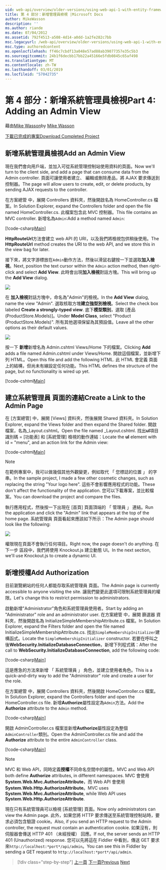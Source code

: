 ```yaml
---
uid: web-api/overview/older-versions/using-web-api-1-with-entity-framework-5/using-web-api-with-entity-framework-part-4
title: 第 4 部分：新增管理員檢視 |Microsoft Docs
author: MikeWasson
description: ''
ms.author: riande
ms.date: 07/04/2012
ms.assetid: 792f4513-a508-4d14-a0dd-1a2fe282c7bb
msc.legacyurl: /web-api/overview/older-versions/using-web-api-1-with-entity-framework-5/using-web-api-with-entity-framework-part-4
msc.type: authoredcontent
ms.openlocfilehash: ff46c7cbdf13a048e57ad88ab39077357e35c5b3
ms.sourcegitcommit: 24b1f6decbb17bb22a45166e5fdb0845c65af498
ms.translationtype: MT
ms.contentlocale: zh-TW
ms.lasthandoff: 03/01/2019
ms.locfileid: "57042735"
---
```

<a name="part-4-adding-an-admin-view"></a><span data-ttu-id="844e7-102">第 4 部分：新增系統管理員檢視</span><span class="sxs-lookup"><span data-stu-id="844e7-102">Part 4: Adding an Admin View</span></span>
====================
<span data-ttu-id="844e7-103">藉由[Mike Wasson](https://github.com/MikeWasson)</span><span class="sxs-lookup"><span data-stu-id="844e7-103">by [Mike Wasson](https://github.com/MikeWasson)</span></span>

[<span data-ttu-id="844e7-104">下載已完成的專案</span><span class="sxs-lookup"><span data-stu-id="844e7-104">Download Completed Project</span></span>](http://code.msdn.microsoft.com/ASP-NET-Web-API-with-afa30545)

## <a name="add-an-admin-view"></a><span data-ttu-id="844e7-105">新增系統管理員檢視</span><span class="sxs-lookup"><span data-stu-id="844e7-105">Add an Admin View</span></span>

<span data-ttu-id="844e7-106">現在我們會向用戶端，並加入可從系統管理控制站使用資料的頁面。</span><span class="sxs-lookup"><span data-stu-id="844e7-106">Now we'll turn to the client side, and add a page that can consume data from the Admin controller.</span></span> <span data-ttu-id="844e7-107">頁面可讓使用者建立、 編輯或刪除產品，將 AJAX 要求傳送到控制器。</span><span class="sxs-lookup"><span data-stu-id="844e7-107">The page will allow users to create, edit, or delete products, by sending AJAX requests to the controller.</span></span>

<span data-ttu-id="844e7-108">在方案總管 中，展開 Controllers 資料夾，然後開啟名為 HomeController.cs 檔案。</span><span class="sxs-lookup"><span data-stu-id="844e7-108">In Solution Explorer, expand the Controllers folder and open the file named HomeController.cs.</span></span> <span data-ttu-id="844e7-109">此檔案包含此 MVC 控制器。</span><span class="sxs-lookup"><span data-stu-id="844e7-109">This file contains an MVC controller.</span></span> <span data-ttu-id="844e7-110">新增名為`Admin`:</span><span class="sxs-lookup"><span data-stu-id="844e7-110">Add a method named `Admin`:</span></span>

[!code-csharp[Main](using-web-api-with-entity-framework-part-4/samples/sample1.cs)]

<span data-ttu-id="844e7-111">**HttpRouteUrl**方法會建立 web API 的 URI，以及我們將檢視包供稍後使用。</span><span class="sxs-lookup"><span data-stu-id="844e7-111">The **HttpRouteUrl** method creates the URI to the web API, and we store this in the view bag for later.</span></span>

<span data-ttu-id="844e7-112">接下來，將文字游標放在`Admin`動作方法，然後以滑鼠右鍵按一下並選取**加入檢視**。</span><span class="sxs-lookup"><span data-stu-id="844e7-112">Next, position the text cursor within the `Admin` action method, then right-click and select **Add View**.</span></span> <span data-ttu-id="844e7-113">此時會出現**加入檢視**對話方塊。</span><span class="sxs-lookup"><span data-stu-id="844e7-113">This will bring up the **Add View** dialog.</span></span>

![](using-web-api-with-entity-framework-part-4/_static/image1.png)

<span data-ttu-id="844e7-114">在 **加入檢視**對話方塊中，命名為"Admin"的檢視。</span><span class="sxs-lookup"><span data-stu-id="844e7-114">In the **Add View** dialog, name the view "Admin".</span></span> <span data-ttu-id="844e7-115">選取核取方塊**建立強型別檢視**。</span><span class="sxs-lookup"><span data-stu-id="844e7-115">Select the check box labeled **Create a strongly-typed view**.</span></span> <span data-ttu-id="844e7-116">底下**模型類別**，選取 [產品 (ProductStore.Models)]。</span><span class="sxs-lookup"><span data-stu-id="844e7-116">Under **Model Class**, select "Product (ProductStore.Models)".</span></span> <span data-ttu-id="844e7-117">所有其他選項保留為其預設值。</span><span class="sxs-lookup"><span data-stu-id="844e7-117">Leave all the other options as their default values.</span></span>

![](using-web-api-with-entity-framework-part-4/_static/image2.png)

<span data-ttu-id="844e7-118">按一下 **新增**新增名為 Admin.cshtml Views/Home 下的檔案。</span><span class="sxs-lookup"><span data-stu-id="844e7-118">Clicking **Add** adds a file named Admin.cshtml under Views/Home.</span></span> <span data-ttu-id="844e7-119">開啟這個檔案，並新增下列 HTML。</span><span class="sxs-lookup"><span data-stu-id="844e7-119">Open this file and add the following HTML.</span></span> <span data-ttu-id="844e7-120">此 HTML 會定義 頁面上的結構，但尚未有線設定任何功能。</span><span class="sxs-lookup"><span data-stu-id="844e7-120">This HTML defines the structure of the page, but no functionality is wired up yet.</span></span>

[!code-cshtml[Main](using-web-api-with-entity-framework-part-4/samples/sample2.cshtml)]

## <a name="create-a-link-to-the-admin-page"></a><span data-ttu-id="844e7-121">建立系統管理員 頁面的連結</span><span class="sxs-lookup"><span data-stu-id="844e7-121">Create a Link to the Admin Page</span></span>

<span data-ttu-id="844e7-122">在 [方案總管] 中，展開 [Views] 資料夾，然後展開 Shared 資料夾。</span><span class="sxs-lookup"><span data-stu-id="844e7-122">In Solution Explorer, expand the Views folder and then expand the Shared folder.</span></span> <span data-ttu-id="844e7-123">開啟檔案，名為\_Layout.cshtml。</span><span class="sxs-lookup"><span data-stu-id="844e7-123">Open the file named \_Layout.cshtml.</span></span> <span data-ttu-id="844e7-124">找出**ul**項目識別碼 = [功能表] 和 [系統管理] 檢視的動作連結：</span><span class="sxs-lookup"><span data-stu-id="844e7-124">Locate the **ul** element with id = "menu", and an action link for the Admin view:</span></span>

[!code-cshtml[Main](using-web-api-with-entity-framework-part-4/samples/sample3.cshtml)]

> [!NOTE]
> <span data-ttu-id="844e7-125">在範例專案中，我可以做幾個其他外觀變更，例如取代 「 您標誌的位置 」 的字串。</span><span class="sxs-lookup"><span data-stu-id="844e7-125">In the sample project, I made a few other cosmetic changes, such as replacing the string "Your logo here".</span></span> <span data-ttu-id="844e7-126">這些不會影響應用程式的功能。</span><span class="sxs-lookup"><span data-stu-id="844e7-126">These don't affect the functionality of the application.</span></span> <span data-ttu-id="844e7-127">您可以下載專案，並比較檔案。</span><span class="sxs-lookup"><span data-stu-id="844e7-127">You can download the project and compare the files.</span></span>


<span data-ttu-id="844e7-128">執行應用程式，然後按一下出現在 [首頁] 頁面頂端的 「 管理員 」 連結。</span><span class="sxs-lookup"><span data-stu-id="844e7-128">Run the application and click the "Admin" link that appears at the top of the home page.</span></span> <span data-ttu-id="844e7-129">系統管理員 頁面看起來應該如下所示：</span><span class="sxs-lookup"><span data-stu-id="844e7-129">The Admin page should look like the following:</span></span>

![](using-web-api-with-entity-framework-part-4/_static/image3.png)

<span data-ttu-id="844e7-130">權限現在頁面不會執行任何項目。</span><span class="sxs-lookup"><span data-stu-id="844e7-130">Right now, the page doesn't do anything.</span></span> <span data-ttu-id="844e7-131">在下一步 區段中，我們將使用 Knockout.js 建立動態 UI。</span><span class="sxs-lookup"><span data-stu-id="844e7-131">In the next section, we'll use Knockout.js to create a dynamic UI.</span></span>

## <a name="add-authorization"></a><span data-ttu-id="844e7-132">新增授權</span><span class="sxs-lookup"><span data-stu-id="844e7-132">Add Authorization</span></span>

<span data-ttu-id="844e7-133">目前瀏覽網站的任何人都能存取系統管理員 頁面。</span><span class="sxs-lookup"><span data-stu-id="844e7-133">The Admin page is currently accessible to anyone visiting the site.</span></span> <span data-ttu-id="844e7-134">讓我們變更此選項可限制系統管理員的權限。</span><span class="sxs-lookup"><span data-stu-id="844e7-134">Let's change this to restrict permission to administrators.</span></span>

<span data-ttu-id="844e7-135">啟動新增"Administrator"角色和系統管理員使用者。</span><span class="sxs-lookup"><span data-stu-id="844e7-135">Start by adding an "Administrator" role and an administrator user.</span></span> <span data-ttu-id="844e7-136">在方案總管 中，展開 篩選器 資料夾，然後開啟名為 InitializeSimpleMembershipAttribute.cs 檔案。</span><span class="sxs-lookup"><span data-stu-id="844e7-136">In Solution Explorer, expand the Filters folder and open the file named InitializeSimpleMembershipAttribute.cs.</span></span> <span data-ttu-id="844e7-137">找出`SimpleMembershipInitializer`建構函式。</span><span class="sxs-lookup"><span data-stu-id="844e7-137">Locate the `SimpleMembershipInitializer` constructor.</span></span> <span data-ttu-id="844e7-138">若要在呼叫之後**WebSecurity.InitializeDatabaseConnection**，新增下列程式碼：</span><span class="sxs-lookup"><span data-stu-id="844e7-138">After the call to **WebSecurity.InitializeDatabaseConnection**, add the following code:</span></span>

[!code-csharp[Main](using-web-api-with-entity-framework-part-4/samples/sample4.cs)]

<span data-ttu-id="844e7-139">這是應急的方法來新增 「 系統管理員 」 角色，並建立使用者角色。</span><span class="sxs-lookup"><span data-stu-id="844e7-139">This is a quick-and-dirty way to add the "Administrator" role and create a user for the role.</span></span>

<span data-ttu-id="844e7-140">在方案總管 中，展開 Controllers 資料夾，然後開啟 HomeController.cs 檔案。</span><span class="sxs-lookup"><span data-stu-id="844e7-140">In Solution Explorer, expand the Controllers folder and open the HomeController.cs file.</span></span> <span data-ttu-id="844e7-141">新增**Authorize**屬性設定為`Admin`方法。</span><span class="sxs-lookup"><span data-stu-id="844e7-141">Add the **Authorize** attribute to the `Admin` method.</span></span>

[!code-csharp[Main](using-web-api-with-entity-framework-part-4/samples/sample5.cs)]

<span data-ttu-id="844e7-142">開啟 AdminController.cs 檔案並新增**Authorize**屬性設定為整個`AdminController`類別。</span><span class="sxs-lookup"><span data-stu-id="844e7-142">Open the AdminController.cs file and add the **Authorize** attribute to the entire `AdminController` class.</span></span>

[!code-csharp[Main](using-web-api-with-entity-framework-part-4/samples/sample6.cs)]

> [!NOTE]
> <span data-ttu-id="844e7-143">MVC 和 Web API，同時定義**授權**不同命名空間中的屬性。</span><span class="sxs-lookup"><span data-stu-id="844e7-143">MVC and Web API both define **Authorize** attributes, in different namespaces.</span></span> <span data-ttu-id="844e7-144">MVC 會使用**System.Web.Mvc.AuthorizeAttribute**，而 Web API 會使用**System.Web.Http.AuthorizeAttribute**。</span><span class="sxs-lookup"><span data-stu-id="844e7-144">MVC uses **System.Web.Mvc.AuthorizeAttribute**, while Web API uses **System.Web.Http.AuthorizeAttribute**.</span></span>


<span data-ttu-id="844e7-145">現在只有系統管理員可以檢視 [系統管理] 頁面。</span><span class="sxs-lookup"><span data-stu-id="844e7-145">Now only administrators can view the Admin page.</span></span> <span data-ttu-id="844e7-146">此外，如果您將 HTTP 要求傳送至系統管理控制站時，要求必須包含驗證 cookie。</span><span class="sxs-lookup"><span data-stu-id="844e7-146">Also, if you send an HTTP request to the Admin controller, the request must contain an authentication cookie.</span></span> <span data-ttu-id="844e7-147">如果沒有，則伺服器會傳送 HTTP 401 （未經授權） 回應。</span><span class="sxs-lookup"><span data-stu-id="844e7-147">If not, the server sends an HTTP 401 (Unauthorized) response.</span></span> <span data-ttu-id="844e7-148">您可以先將這在 Fiddler 中看到，傳送 GET 要求來`http://localhost:*port*/api/admin`。</span><span class="sxs-lookup"><span data-stu-id="844e7-148">You can see this in Fiddler by sending a GET request to `http://localhost:*port*/api/admin`.</span></span>

> [!div class="step-by-step"]
> <span data-ttu-id="844e7-149">[上一頁](using-web-api-with-entity-framework-part-3.md)
> [下一頁](using-web-api-with-entity-framework-part-5.md)</span><span class="sxs-lookup"><span data-stu-id="844e7-149">[Previous](using-web-api-with-entity-framework-part-3.md)
[Next](using-web-api-with-entity-framework-part-5.md)</span></span>
